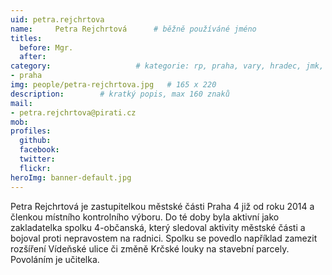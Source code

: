 ```yaml
---
uid: petra.rejchrtova
name:     Petra Rejchrtová  	# běžně používáné jméno
titles:
  before: Mgr. 
  after:
category:                 	# kategorie: rp, praha, vary, hradec, jmk, senat
- praha
img: people/petra-rejchrtova.jpg   # 165 x 220
description:      	# kratký popis, max 160 znaků
mail:
- petra.rejchrtova@pirati.cz
mob:			 
profiles:
  github:       
  facebook:  
  twitter: 		  
  flickr:		  
heroImg: banner-default.jpg  
---
```


Petra Rejchrtová je zastupitelkou městské části Praha 4 již od roku 2014 a členkou místního kontrolního výboru. Do té doby byla aktivní jako zakladatelka spolku 4-občanská, který sledoval aktivity městské části a bojoval proti nepravostem na radnici. Spolku se povedlo například zamezit rozšíření Vídeňské ulice či změně Krčské louky na stavební parcely. Povoláním je učitelka.
